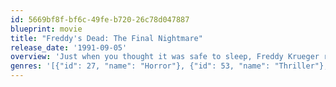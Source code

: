 ```yaml
---
id: 5669bf8f-bf6c-49fe-b720-26c78d047887
blueprint: movie
title: "Freddy's Dead: The Final Nightmare"
release_date: '1991-09-05'
overview: 'Just when you thought it was safe to sleep, Freddy Krueger returns in this sixth installment of the Nightmare on Elm Street films, as psychologist Maggie Burroughs, tormented by recurring nightmares, meets a patient with the same horrific dreams. Their quest for answers leads to a certain house on Elm Street -- where the nightmares become reality.'
genres: '[{"id": 27, "name": "Horror"}, {"id": 53, "name": "Thriller"}, {"id": 35, "name": "Comedy"}]'
---
```

